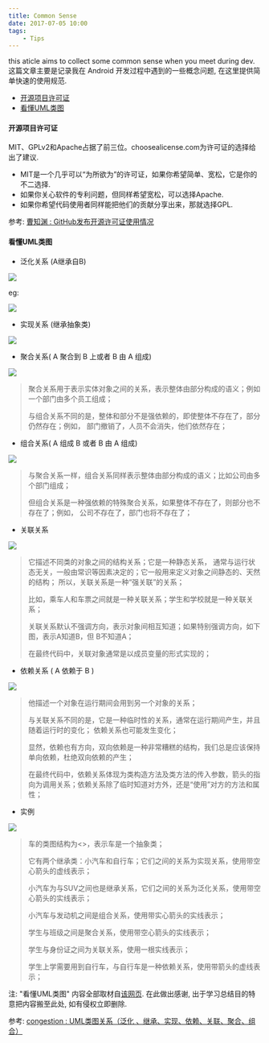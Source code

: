 ```yaml
---
title: Common Sense
date: 2017-07-05 10:00
tags:
	- Tips
---
```


this aticle aims to collect some common sense when you meet during dev.
这篇文章主要是记录我在 Android 开发过程中遇到的一些概念问题, 在这里提供简单快速的使用规范.

- [开源项目许可证](#jump_01)
- [看懂UML类图](#jump_02)

<!--more-->

#### <span id="jump_01">开源项目许可证</span>

MIT、GPLv2和Apache占据了前三位。choosealicense.com为许可证的选择给出了建议.

- MIT是一个几乎可以“为所欲为”的许可证，如果你希望简单、宽松，它是你的不二选择.
- 如果你关心软件的专利问题，但同样希望宽松，可以选择Apache.
- 如果你希望代码使用者同样能把他们的贡献分享出来，那就选择GPL.

参考: [曹知渊 : GitHub发布开源许可证使用情况](http://www.infoq.com/cn/news/2015/03/github-open-source-licence)

#### <span id="jump_02">看懂UML类图</span>

- 泛化关系 (A继承自B)

![](uml_generalization.jpg)

eg:

![](uml_generalize.jpg)

- 实现关系 (继承抽象类)

![](uml_realize.jpg)

- 聚合关系( A 聚合到 B 上或者 B 由 A 组成)

![](uml_aggregation.jpg)

> 聚合关系用于表示实体对象之间的关系，表示整体由部分构成的语义；例如一个部门由多个员工组成；
> 
> 与组合关系不同的是，整体和部分不是强依赖的，即使整体不存在了，部分仍然存在；例如， 部门撤销了，人员不会消失，他们依然存在；

- 组合关系( A 组成 B 或者 B 由 A 组成)

![](uml_composition.jpg)

> 与聚合关系一样，组合关系同样表示整体由部分构成的语义；比如公司由多个部门组成；
> 
> 但组合关系是一种强依赖的特殊聚合关系，如果整体不存在了，则部分也不存在了；例如， 公司不存在了，部门也将不存在了；

- 关联关系

![](uml_association.jpg)

> 它描述不同类的对象之间的结构关系；它是一种静态关系， 通常与运行状态无关，一般由常识等因素决定的；它一般用来定义对象之间静态的、天然的结构； 所以，关联关系是一种“强关联”的关系；
> 
> 比如，乘车人和车票之间就是一种关联关系；学生和学校就是一种关联关系；
> 
> 关联关系默认不强调方向，表示对象间相互知道；如果特别强调方向，如下图，表示A知道B，但 B不知道A；
> 
> 在最终代码中，关联对象通常是以成员变量的形式实现的；

- 依赖关系 ( A 依赖于 B )

![](uml_dependency.jpg)

> 他描述一个对象在运行期间会用到另一个对象的关系；
> 
> 与关联关系不同的是，它是一种临时性的关系，通常在运行期间产生，并且随着运行时的变化； 依赖关系也可能发生变化；
> 
> 显然，依赖也有方向，双向依赖是一种非常糟糕的结构，我们总是应该保持单向依赖，杜绝双向依赖的产生；
> 
> 在最终代码中，依赖关系体现为类构造方法及类方法的传入参数，箭头的指向为调用关系；依赖关系除了临时知道对方外，还是“使用”对方的方法和属性；

- 实例

![](uml_class_struct.jpg)
> 车的类图结构为<<abstract>>，表示车是一个抽象类；
> 
> 它有两个继承类：小汽车和自行车；它们之间的关系为实现关系，使用带空心箭头的虚线表示；
> 
> 小汽车为与SUV之间也是继承关系，它们之间的关系为泛化关系，使用带空心箭头的实线表示；
> 
> 小汽车与发动机之间是组合关系，使用带实心箭头的实线表示；
> 
> 学生与班级之间是聚合关系，使用带空心箭头的实线表示；
> 
> 学生与身份证之间为关联关系，使用一根实线表示；
> 
> 学生上学需要用到自行车，与自行车是一种依赖关系，使用带箭头的虚线表示；

注: "看懂UML类图" 内容全部取材自[该网页](http://design-patterns.readthedocs.io/zh_CN/latest/read_uml.html). 在此做出感谢, 出于学习总结目的特意把内容搬至此处, 如有侵权立即删除.

参考: [congestion : UML类图关系（泛化 、继承、实现、依赖、关联、聚合、组合）](http://www.cnblogs.com/olvo/archive/2012/05/03/2481014.html)


